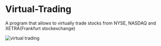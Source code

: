 # Virtual-Trading
A program that allows to virtually trade stocks from NYSE, NASDAQ and XETRA(Frankfurt stockexchange)

![virtual trading](https://cloud.githubusercontent.com/assets/22866739/21136217/678f03d4-c12d-11e6-92a8-ac6c4eedf924.png)
